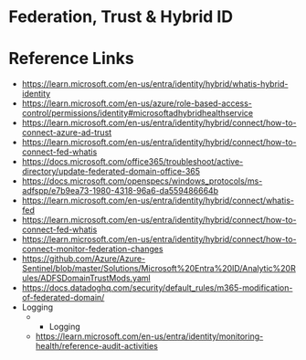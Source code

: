 # Federation, Trust & Hybrid ID


# Reference Links
- https://learn.microsoft.com/en-us/entra/identity/hybrid/whatis-hybrid-identity
- https://learn.microsoft.com/en-us/azure/role-based-access-control/permissions/identity#microsoftadhybridhealthservice
- https://learn.microsoft.com/en-us/entra/identity/hybrid/connect/how-to-connect-azure-ad-trust
- https://learn.microsoft.com/en-us/entra/identity/hybrid/connect/how-to-connect-fed-whatis
- https://docs.microsoft.com/office365/troubleshoot/active-directory/update-federated-domain-office-365
- https://docs.microsoft.com/openspecs/windows_protocols/ms-adfspp/e7b9ea73-1980-4318-96a6-da559486664b
- https://learn.microsoft.com/en-us/entra/identity/hybrid/connect/whatis-fed
- https://learn.microsoft.com/en-us/entra/identity/hybrid/connect/how-to-connect-fed-whatis
- https://learn.microsoft.com/en-us/entra/identity/hybrid/connect/how-to-connect-monitor-federation-changes
- https://github.com/Azure/Azure-Sentinel/blob/master/Solutions/Microsoft%20Entra%20ID/Analytic%20Rules/ADFSDomainTrustMods.yaml
- https://docs.datadoghq.com/security/default_rules/m365-modification-of-federated-domain/
- Logging
  - - Logging 
  - https://learn.microsoft.com/en-us/entra/identity/monitoring-health/reference-audit-activities